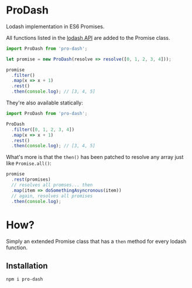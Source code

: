 ProDash
=======

Lodash implementation in ES6 Promises.

All functions listed in the [lodash API](https://lodash.com/docs) are added to the Promise class.

```js
import ProDash from 'pro-dash';

let promise = new ProDash(resolve => resolve([0, 1, 2, 3, 4]));

promise
  .filter()
  .map(x => x + 1)
  .rest()
  .then(console.log); // [3, 4, 5]
```

They're also available statically:

```js
import ProDash from 'pro-dash';

ProDash
  .filter([0, 1, 2, 3, 4])
  .map(x => x + 1)
  .rest()
  .then(console.log); // [3, 4, 5]
```

What's more is that the `then()` has been patched to resolve any array just like `Promise.all()`:

```js
promise
  .rest(promises)
  // resolves all promses... then
  .map(item => doSomethingAsyncronous(item))
  // again, resolves all promises
  .then(console.log);
```

How?
====

Simply an extended Promise class that has a `then` method for every lodash function.

Installation
------------

```
npm i pro-dash
```
